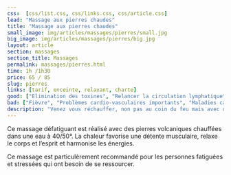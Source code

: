 ```yaml
---
css:  [css/list.css, css/links.css, css/article.css]
lead: "Massage aux pierres chaudes"
title: "Massage aux pierres chaudes"
small_image: img/articles/massages/pierres/small.jpg
big_image: img/articles/massages/pierres/big.jpg
layout: article
section: massages
section_title: Massages
permalink: massages/pierres.html
time: 1h /1h30
price: 65 / 85
slug: pierres
links: [tarif, enceinte, relaxant, charte]
good: ["Elimination des toxines", "Relancer la circulation lymphatique", "Oxygénation des tissus", "Décontraction musculaire", "Lâcher prise", "Améliorer la qualité du sommeil"]
bad: ["Fièvre", "Problèmes cardio-vasculaires importants", "Maladies cardiaques", "Affections cutanées (eczéma, psoriasis)", "Femmes enceintes"]
description: "Venez vous réchauffer, non pas au coin du feu mais avec un bon massage aux pierres chaudes! La chaleur diffusée par les pierres volcaniques vous détendra en profondeur!"
---
```

Ce massage défatiguant est réalisé avec des
pierres volcaniques chauffées dans une eau
à 40/50°.
La chaleur favorise une détente musculaire,
relaxe le corps et l’esprit et harmonise les
énergies.

Ce massage est particulèrement recommandé
pour les personnes fatiguées et stressées qui ont
besoin de se ressourcer.



